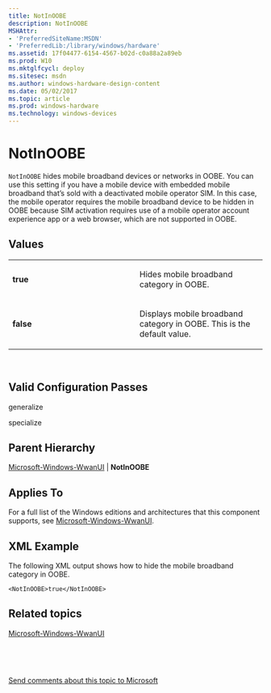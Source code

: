 ```yaml
---
title: NotInOOBE
description: NotInOOBE
MSHAttr:
- 'PreferredSiteName:MSDN'
- 'PreferredLib:/library/windows/hardware'
ms.assetid: 17f04477-6154-4567-b02d-c0a88a2a89eb
ms.prod: W10
ms.mktglfcycl: deploy
ms.sitesec: msdn
ms.author: windows-hardware-design-content
ms.date: 05/02/2017
ms.topic: article
ms.prod: windows-hardware
ms.technology: windows-devices
---
```


# NotInOOBE


`NotInOOBE` hides mobile broadband devices or networks in OOBE. You can use this setting if you have a mobile device with embedded mobile broadband that’s sold with a deactivated mobile operator SIM. In this case, the mobile operator requires the mobile broadband device to be hidden in OOBE because SIM activation requires use of a mobile operator account experience app or a web browser, which are not supported in OOBE.

## Values


<table>
<colgroup>
<col width="50%" />
<col width="50%" />
</colgroup>
<tbody>
<tr class="odd">
<td><p><strong>true</strong></p></td>
<td><p>Hides mobile broadband category in OOBE.</p></td>
</tr>
<tr class="even">
<td><p><strong>false</strong></p></td>
<td><p>Displays mobile broadband category in OOBE. This is the default value.</p></td>
</tr>
</tbody>
</table>

 

## Valid Configuration Passes


generalize

specialize

## Parent Hierarchy


[Microsoft-Windows-WwanUI](microsoft-windows-wwanui.md) | **NotInOOBE**

## Applies To


For a full list of the Windows editions and architectures that this component supports, see [Microsoft-Windows-WwanUI](microsoft-windows-wwanui.md).

## XML Example


The following XML output shows how to hide the mobile broadband category in OOBE.

``` syntax
<NotInOOBE>true</NotInOOBE>
```

## Related topics


[Microsoft-Windows-WwanUI](microsoft-windows-wwanui.md)

 

 

[Send comments about this topic to Microsoft](mailto:wsddocfb@microsoft.com?subject=Documentation%20feedback%20%5Bp_unattend\p_unattend%5D:%20NotInOOBE%20%20RELEASE:%20%2810/3/2016%29&body=%0A%0APRIVACY%20STATEMENT%0A%0AWe%20use%20your%20feedback%20to%20improve%20the%20documentation.%20We%20don't%20use%20your%20email%20address%20for%20any%20other%20purpose,%20and%20we'll%20remove%20your%20email%20address%20from%20our%20system%20after%20the%20issue%20that%20you're%20reporting%20is%20fixed.%20While%20we're%20working%20to%20fix%20this%20issue,%20we%20might%20send%20you%20an%20email%20message%20to%20ask%20for%20more%20info.%20Later,%20we%20might%20also%20send%20you%20an%20email%20message%20to%20let%20you%20know%20that%20we've%20addressed%20your%20feedback.%0A%0AFor%20more%20info%20about%20Microsoft's%20privacy%20policy,%20see%20http://privacy.microsoft.com/default.aspx. "Send comments about this topic to Microsoft")





